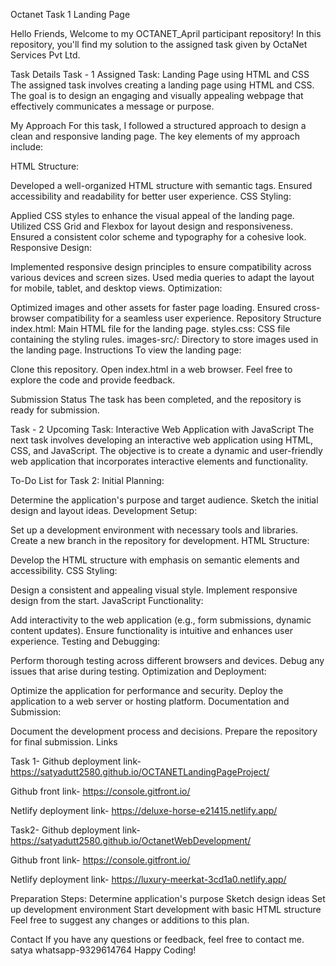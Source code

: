 Octanet Task 1
Landing Page

Hello Friends,
Welcome to my OCTANET_April participant repository! In this repository, you'll find my solution to the assigned task given by OctaNet Services Pvt Ltd.

Task Details
Task - 1
Assigned Task: Landing Page using HTML and CSS
The assigned task involves creating a landing page using HTML and CSS. The goal is to design an engaging and visually appealing webpage that effectively communicates a message or purpose.

My Approach
For this task, I followed a structured approach to design a clean and responsive landing page. The key elements of my approach include:

HTML Structure:

Developed a well-organized HTML structure with semantic tags.
Ensured accessibility and readability for better user experience.
CSS Styling:

Applied CSS styles to enhance the visual appeal of the landing page.
Utilized CSS Grid and Flexbox for layout design and responsiveness.
Ensured a consistent color scheme and typography for a cohesive look.
Responsive Design:

Implemented responsive design principles to ensure compatibility across various devices and screen sizes.
Used media queries to adapt the layout for mobile, tablet, and desktop views.
Optimization:

Optimized images and other assets for faster page loading.
Ensured cross-browser compatibility for a seamless user experience.
Repository Structure
index.html: Main HTML file for the landing page.
styles.css: CSS file containing the styling rules.
images-src/: Directory to store images used in the landing page.
Instructions
To view the landing page:

Clone this repository.
Open index.html in a web browser.
Feel free to explore the code and provide feedback.

Submission Status
The task has been completed, and the repository is ready for submission.

Task - 2
Upcoming Task: Interactive Web Application with JavaScript
The next task involves developing an interactive web application using HTML, CSS, and JavaScript. The objective is to create a dynamic and user-friendly web application that incorporates interactive elements and functionality.

To-Do List for Task 2:
Initial Planning:

Determine the application's purpose and target audience.
Sketch the initial design and layout ideas.
Development Setup:

Set up a development environment with necessary tools and libraries.
Create a new branch in the repository for development.
HTML Structure:

Develop the HTML structure with emphasis on semantic elements and accessibility.
CSS Styling:

Design a consistent and appealing visual style.
Implement responsive design from the start.
JavaScript Functionality:

Add interactivity to the web application (e.g., form submissions, dynamic content updates).
Ensure functionality is intuitive and enhances user experience.
Testing and Debugging:

Perform thorough testing across different browsers and devices.
Debug any issues that arise during testing.
Optimization and Deployment:

Optimize the application for performance and security.
Deploy the application to a web server or hosting platform.
Documentation and Submission:

Document the development process and decisions.
Prepare the repository for final submission.
Links

Task 1-
Github deployment link- https://satyadutt2580.github.io/OCTANETLandingPageProject/

Github front link- https://console.gitfront.io/

Netlify deployment link- https://deluxe-horse-e21415.netlify.app/


Task2- 
Github deployment link- https://satyadutt2580.github.io/OctanetWebDevelopment/

Github front link- https://console.gitfront.io/

Netlify deployment link- https://luxury-meerkat-3cd1a0.netlify.app/

Preparation Steps:
 Determine application's purpose
 Sketch design ideas
 Set up development environment
 Start development with basic HTML structure
Feel free to suggest any changes or additions to this plan.

Contact
If you have any questions or feedback, feel free to contact me.
satya
whatsapp-9329614764
Happy Coding!
